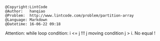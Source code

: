 ```
@Copyright:LintCode
@Author:   hanqiao
@Problem:  http://www.lintcode.com/problem/partition-array
@Language: Markdown
@Datetime: 16-06-22 09:18
```

Attention: while loop condition: i <= j !!!
j moving condition j > i. No equal !